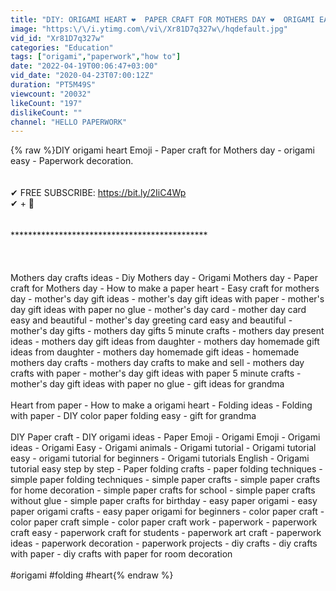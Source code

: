 ```yaml
---
title: "DIY: ORIGAMI HEART ❤️  PAPER CRAFT FOR MOTHERS DAY ❤️  ORIGAMI EASY ❤️ PAPERWORK DECORATION"
image: "https:\/\/i.ytimg.com\/vi\/Xr81D7q327w\/hqdefault.jpg"
vid_id: "Xr81D7q327w"
categories: "Education"
tags: ["origami","paperwork","how to"]
date: "2022-04-19T00:06:47+03:00"
vid_date: "2020-04-23T07:00:12Z"
duration: "PT5M49S"
viewcount: "20032"
likeCount: "197"
dislikeCount: ""
channel: "HELLO PAPERWORK"
---
```

{% raw %}DIY origami heart Emoji - Paper craft for Mothers day - origami easy - Paperwork decoration.<br /><br /><br />✔ FREE SUBSCRIBE: <a rel="nofollow" target="blank" href="https://bit.ly/2IiC4Wp">https://bit.ly/2IiC4Wp</a><br />✔ +  🔔<br /><br /><br />*********************************************<br /><br /><br /><br />Mothers day crafts ideas - Diy Mothers day - Origami Mothers day - Paper craft for Mothers day - How to make a paper heart - Easy craft for mothers day - mother's day gift ideas - mother's day gift ideas with paper - mother's day gift ideas with paper no glue - mother's day card - mother day card easy and beautiful  - mother's day greeting card easy and beautiful - mother's day gifts - mothers day gifts 5 minute crafts  - mothers day present ideas - mothers day gift ideas from daughter  - mothers day homemade gift ideas from daughter - mothers day homemade gift ideas - homemade mothers day crafts - mothers day crafts to make and sell - mothers day crafts with paper - mother's day gift ideas with paper 5 minute crafts - mother's day gift ideas with paper no glue - gift ideas for grandma<br /><br />Heart from paper - How to make a origami heart - Folding ideas - Folding with paper - DIY color paper folding easy - gift for grandma<br /><br />DIY  Paper craft -  DIY origami ideas  - Paper Emoji - Origami Emoji - Origami ideas - Origami Easy - Origami animals - Origami tutorial - Origami tutorial easy - origami tutorial for beginners - Origami tutorials English - Origami tutorial easy step by step - Paper folding crafts - paper folding techniques - simple paper folding techniques - simple paper crafts - simple paper crafts for home decoration - simple paper crafts for school - simple paper crafts without glue - simple paper crafts for birthday - easy paper origami - easy paper origami crafts - easy paper origami for beginners - color paper craft - color paper craft simple - color paper craft work - paperwork - paperwork craft easy - paperwork craft for students - paperwork art craft - paperwork ideas - paperwork decoration - paperwork projects - diy crafts - diy crafts with paper - diy crafts with paper for room decoration<br /><br />#origami #folding #heart{% endraw %}
